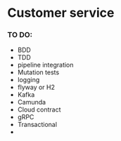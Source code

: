 # Customer service

### TO DO:
  - BDD  
  - TDD
  - pipeline integration
  - Mutation tests
  - logging
  - flyway or H2
  - Kafka  
  - Camunda  
  - Cloud contract  
  - gRPC  
  - Transactional  
  - 
